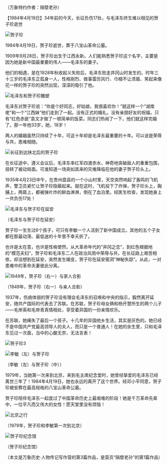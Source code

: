 （万象特约作者：隔壁老孙）

【1984年4月19日】34年前的今天，长征负伤17处，与毛泽东终生难以相见的贺子珍逝世

![贺子珍](贺子珍.jpg)

1984年4月19日，贺子珍逝世，葬于八宝山革命公墓。

1909年9月28日，贺子珍出生于江西永新。人们能熟悉贺子珍这个名字，主要是因为她是新中国最重要的伟人——毛泽东的妻子。

他们的相遇，是在1928年秋收起义失败后，毛泽东败走井冈山时发生的。时年三十三岁的毛泽东正孤身一人，性格刚烈、做事雷厉风行、巾帼不让须眉、笑起来像花一样的贺子珍的突然出现，深深的吸引了他。

![毛泽东和贺子珍雕塑](毛泽东和贺子珍雕塑.jpeg)

毛泽东对贺子珍说：“你是个好同志，好姑娘，我很喜欢你！”就这样一个“湖南佬”和一个“江西妹”他们走到了一起。没有正式的婚礼，没有亲朋好友的祝福，只有“红色赤匪”袁文才做了一顿简单的饭菜，同志们热闹了一下，他们就这样完婚了。那一年他33岁，她，18岁！

两人的婚姻虽然只持续了十年，可这十年却是毛泽东最重要的十年。可以说是荣辱与共，患难相随。

![长征到达陕北后的贺子珍](长征到达陕北后的贺子珍.jpg)

在长征途中，遵义会议后，毛泽东率红军四渡赤水，神奇地突破敌人的重重包围，扭转了被动局面。可谁知道一场突如其来的灾难降临在他的妻子贺子珍头上。

1935年4月23日中午，在贵州盘县的一个小山村里，天空突然响起了轰鸣的飞机声，警卫员紧忙让贺子珍隐蔽起来。就在这时，飞机投下了炸弹，贺子珍头上，胸脯上，两肩上，都被弹片炸的鲜血淋淋，倒在了血泊里。经医生检查，发现她身上一共负伤17处！

![毛泽东与贺子珍在延安](毛泽东与贺子珍在延安.jpg)

（毛泽东与贺子珍在延安）

贺子珍一生生过6个孩子，可只有李敏一个人活到了新中国成立。其他的五个子女都在那最动荡、最低迷的十年里不幸夭折了。

也许是太在意，也许是性格使然，从大革命年代的“井冈之恋”，到红色根据地的“模范夫妇”，贺子珍和毛泽东二人在政治风雨中荣辱与共，在长征路上艰苦相依，却没想到在延安，突然发生婚变，贺子珍在延安窑洞“神秘失踪”。从此，一对患难中的革命夫妻彼此分离。

![1949年，贺子珍（右一）与家人合影](贺子珍4.jpeg)

（1949年，贺子珍（右一）与亲人合影）

1937年，伤病体弱的贺子珍没有理会毛泽东的召唤和中央的指示，毅然离开延安，随共产国际的代表去了苏联。在苏联，贺子珍母女俩和杨开慧所生的两个儿子——毛岸英和毛岸青真情相处，享受着异国的一份亲情欢乐。

在苏联，她痛失了最后一个孩子。十几年的异国他乡生活，其实是灰色的。她已经不是中国共产党最高领导人的夫人，而只是一个普通人！在她的余生里，只和毛泽东见过一次面，当中的心酸无奈，无法言表！

![贺子珍3](贺子珍3.jpeg)

![李敏（左）与贺子珍](李敏（左）与贺子珍.jpg)

（李敏（左）与贺子珍（中））

1979年，当她第一次来到北京，来到毛主席纪念堂时，她曾经挚爱的毛泽东已经离世三年了！1984年4月19日，她也永远的离开了这个世界。经邓小平同意，贺子珍被安葬在最高规格的八宝山革命公墓。

贺子珍陪伴毛泽东一起度过了中国革命历史上最艰难的阶段！她是千万革命先辈中，一位平凡而又伟大的女性！愿天堂里没有烦恼！

![北京之行](北京之行.jpg)

（1979年，贺子珍和李敏第一次到北京）

![贺子珍纪念馆](贺子珍纪念馆.jpeg)

（贺子珍纪念馆）

（本文是万象历史·人物传记写作营的第3篇作品，是营员“隔壁老孙”的第1篇作品）



















